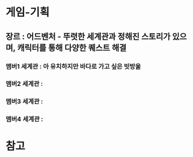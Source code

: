 # 게임-기획
## 장르 : 어드벤처 - 뚜렷한 세계관과 정해진 스토리가 있으며, 캐릭터를 통해 다양한 퀘스트 해결
### 맴버1 세계관 : 아 유치하지만 바다로 가고 싶은 빗방울
### 맴버2 세계관 :
### 맴버3 세계관 :
### 맴버4 세계관 :

# 참고
